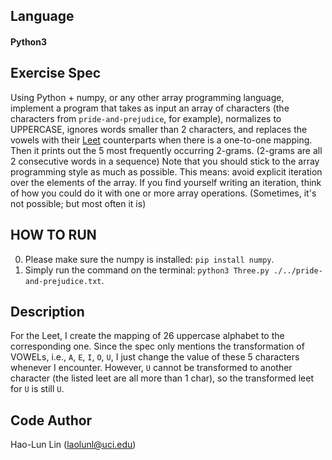 ## Language
#### Python3

## Exercise Spec
Using Python + numpy, or any other array programming language, 
implement a program that takes as input an array of characters 
(the characters from ```pride-and-prejudice```, for example), 
normalizes to UPPERCASE, 
ignores words smaller than 2 characters, 
and replaces the vowels with their [Leet](https://simple.wikipedia.org/wiki/Leet) counterparts when there is a one-to-one mapping. 
Then it prints out the 5 most frequently occurring 2-grams. 
(2-grams are all 2 consecutive words in a sequence) 
Note that you should stick to the array programming style as much as possible. 
This means: avoid explicit iteration over the elements of the array. 
If you find yourself writing an iteration, 
think of how you could do it with one or more array operations. 
(Sometimes, it's not possible; but most often it is)

## HOW TO RUN
0. Please make sure the numpy is installed: ```pip install numpy```.
1. Simply run the command on the terminal: ```python3 Three.py ./../pride-and-prejudice.txt```.


## Description
For the Leet, I create the mapping of 26 uppercase alphabet to the corresponding one. Since the spec only mentions the transformation of VOWELs, i.e., `A`, `E`, `I`, `O`, `U`, I just change the value of these 5 characters whenever I encounter. However, `U` cannot be transformed to another character (the listed leet are all more than 1 char), so the transformed leet for `U` is still `U`.

## Code Author
Hao-Lun Lin (laolunl@uci.edu)
